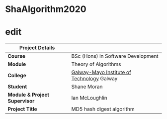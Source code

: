 # ShaAlgorithm2020
# edit
| Project Details   |     |
| --- | --- |
| **Course** | BSc (Hons) in Software Development  |
| **Module** |  Theory of Algorithms |
| **College** | [Galway-Mayo Institute of Technology](http://www.gmit.ie/) Galway |
| **Student** | Shane Moran |
| **Module & Project Supervisor** | Ian McLoughlin |
| **Project Title** | MD5 hash digest algorithm |
